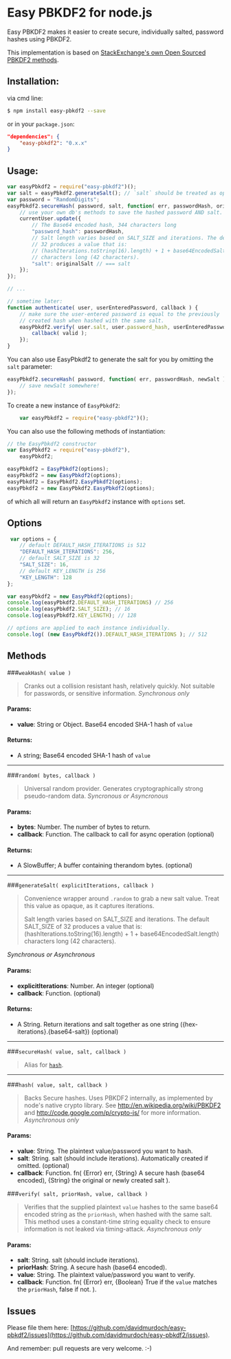 # Easy PBKDF2 for node.js

Easy PBKDF2 makes it easier to create secure, individually salted, password hashes using PBKDF2.

This implementation is based on [StackExchange's own Open Sourced PBKDF2 methods](https://code.google.com/p/stackid/source/browse/OpenIdProvider/Current.cs#1257).

## Installation:

via cmd line:

```bash
$ npm install easy-pbkdf2 --save
```

or in your `package.json`:

```json
"dependencies": {
    "easy-pbkdf2": "0.x.x"
}
```

## Usage:
```js
var easyPbkdf2 = require("easy-pbkdf2")();
var salt = easyPbkdf2.generateSalt(); // `salt` should be treated as opaque, as it captures iterations
var password = "RandomDigits";
easyPbkdf2.secureHash( password, salt, function( err, passwordHash, originalSalt ) {
    // use your own db's methods to save the hashed password AND salt.
    currentUser.update({
        // The Base64 encoded hash, 344 characters long
        "password_hash": passwordHash,
        // Salt length varies based on SALT_SIZE and iterations. The default SALT_SIZE of
        // 32 produces a value that is:
        // (hashIterations.toString(16).length) + 1 + base64EncodedSalt.length)
        // characters long (42 characters).
        "salt": originalSalt // === salt
    });
});

// ...

// sometime later:
function authenticate( user, userEnteredPassword, callback ) {
	// make sure the user-entered password is equal to the previously
    // created hash when hashed with the same salt.
    easyPbkdf2.verify( user.salt, user.password_hash, userEnteredPassword, function( err, valid ) {
        callback( valid );
    });
}
```

You can also use EasyPbkdf2 to generate the salt for you by omitting the `salt` parameter:

```js
easyPbkdf2.secureHash( password, function( err, passwordHash, newSalt ) {
    // save newSalt somewhere!
});
```

To create a new instance of `EasyPbkdf2`:

```js
    var easyPbkdf2 = require("easy-pbkdf2")();
```

You can also use the following methods of instantiation:

```js
// the EasyPbkdf2 constructor
var EasyPbkdf2 = require("easy-pbkdf2"),
    easyPbkdf2;

easyPbkdf2 = EasyPbkdf2(options);
easyPbkdf2 = new EasyPbkdf2(options);
easyPbkdf2 = EasyPbkdf2.EasyPbkdf2(options);
easyPbkdf2 = new EasyPbkdf2.EasyPbkdf2(options);
```

of which all will return an `EasyPbkdf2` instance with `options` set.

## Options

```js
 var options = {
    // default DEFAULT_HASH_ITERATIONS is 512
    "DEFAULT_HASH_ITERATIONS": 256,
    // default SALT_SIZE is 32
    "SALT_SIZE": 16,
    // default KEY_LENGTH is 256
    "KEY_LENGTH": 128
};

var easyPbkdf2 = new EasyPbkdf2(options);
console.log(easyPbkdf2.DEFAULT_HASH_ITERATIONS) // 256
console.log(easyPbkdf2.SALT_SIZE); // 16
console.log(easyPbkdf2.KEY_LENGTH); // 128

// options are applied to each instance individually.
console.log( (new EasyPbkdf2()).DEFAULT_HASH_ITERATIONS ); // 512
```

## Methods

###`weakHash( value )`

> Cranks out a collision resistant hash, relatively quickly.
> Not suitable for passwords, or sensitive information.
*Synchronous only*

#### Params:
 - **value**: String or Object. Base64 encoded SHA-1 hash of `value`

#### Returns:
 - A string; Base64 encoded SHA-1 hash of `value`

---

###`random( bytes, callback )`

> Universal random provider. Generates cryptographically strong pseudo-random data.
*Syncronous or Asyncronous*

#### Params:
  - **bytes**: Number. The number of bytes to return.
  - **callback**: Function. The callback to call for async operation (optional)

#### Returns:
 - A SlowBuffer; A buffer containing therandom bytes. (optional)

---

###`generateSalt( explicitIterations, callback )`

> Convenience wrapper around `.random` to grab a new salt value.
> Treat this value as opaque, as it captures iterations.
>
> Salt length varies based on SALT_SIZE and iterations. The default SALT_SIZE of 32 produces a value that is:
>   (hashIterations.toString(16).length) + 1 + base64EncodedSalt.length) characters long (42 characters).
>
*Synchronous or Asynchronous*

#### Params:
 - **explicitIterations**: Number. An integer (optional)
 - **callback**: Function. (optional)

#### Returns:
 - A String. Return iterations and salt together as one string ({hex-iterations}.{base64-salt}) (optional)

---

###`secureHash( value, salt, callback )`

> Alias for [`hash`](#hash-value-salt-callback-).

---

###`hash( value, salt, callback )`

> Backs Secure hashes.
> Uses PBKDF2 internally, as implemented by node's native crypto library.
> See http://en.wikipedia.org/wiki/PBKDF2
> and http://code.google.com/p/crypto-js/ for more information.
*Asynchronous only*

#### Params:
 - **value**: String. The plaintext value/password you want to hash.
 - **salt**: String. salt (should include iterations). Automatically created if omitted. (optional)
 - **callback**: Function. fn( {Error} err, {String} A secure hash (base64 encoded), {String} the original or newly created salt ).

###`verify( salt, priorHash, value, callback )`

> Verifies that the supplied plaintext `value` hashes to the same base64 encoded string as the `priorHash`, when hashed with
> the same salt.
> This method uses a constant-time string equality check to ensure information is not leaked via timing-attack.
*Asynchronous only*

#### Params:
 - **salt**: String. salt (should include iterations).
 - **priorHash**: String. A secure hash (base64 encoded).
 - **value**: String. The plaintext value/password you want to verify.
 - **callback**: Function. fn( {Error} err, {Boolean} True if the `value` matches the `priorHash`, false if not. ).

## Issues

Please file them here: [https://github.com/davidmurdoch/easy-pbkdf2/issues](https://github.com/davidmurdoch/easy-pbkdf2/issues).

And remember: pull requests are very welcome. :-)
